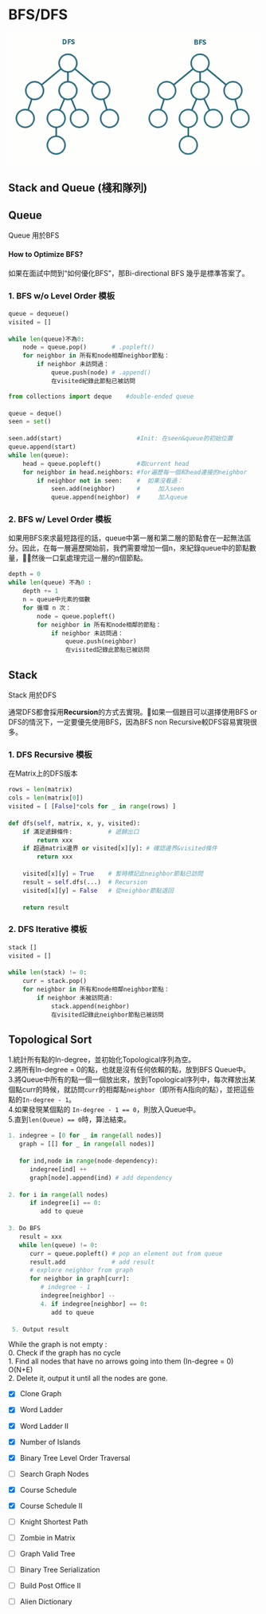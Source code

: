 # BFS/DFS

![](../.gitbook/assets/bfs_and_dfs.jpeg)

## Stack and Queue \(棧和隊列\)

## Queue

Queue 用於BFS

#### How to Optimize BFS? 

如果在面試中問到“如何優化BFS”，那Bi-directional BFS 幾乎是標準答案了。

### 1. BFS w/o Level Order 模板 

```python
queue = dequeue()
visited = []

while len(queue)不為0:
    node = queue.pop()       # .popleft()
    for neighbor in 所有和node相鄰neighbor節點：
        if neighbor 未訪問過：
            queue.push(node) # .append()
            在visited紀錄此節點已被訪問
```

```python
from collections import deque    #double-ended queue 

queue = deque()
seen = set()

seen.add(start)                     #Init: 在seen&queue的初始位置
queue.append(start)
while len(queue):
    head = queue.popleft()          #取current head
    for neighbor in head.neighbors: #for遍歷每一個和head連接的neighbor
        if neighbor not in seen:    #  如果沒看過：
            seen.add(neighbor)      #     加入seen
            queue.append(neighbor)  #     加入queue
```

### 2. BFS w/ Level Order 模板

如果用BFS來求最短路徑的話，queue中第一層和第二層的節點會在一起無法區分。因此，在每一層遍歷開始前，我們需要增加一個n，來紀錄queue中的節點數量，然後一口氣處理完這一層的n個節點。

```python
depth = 0
while len(queue) 不為0 :
    depth += 1
    n = queue中元素的個數
    for 循環 n 次：
        node = queue.popleft()
        for neighbor in 所有和node相鄰的節點：
            if neighbor 未訪問過：
                queue.push(neighbor)
                在visited記錄此節點已被訪問 
```

## Stack

Stack 用於DFS

通常DFS都會採用**Recursion**的方式去實現。如果一個題目可以選擇使用BFS or DFS的情況下，一定要優先使用BFS，因為BFS non Recursive較DFS容易實現很多。

### 1. DFS Recursive 模板

在Matrix上的DFS版本

```python
rows = len(matrix)
cols = len(matrix[0])
visited = [ [False]*cols for _ in range(rows) ]

def dfs(self, matrix, x, y, visited):
    if 滿足遞歸條件:          # 遞歸出口
        return xxx
    if 超過matrix邊界 or visited[x][y]: # 確認邊界&visited條件
        return xxx 
        
    visited[x][y] = True    # 暫時標記此neighbor節點已訪問
    result = self.dfs(...)  # Recursion
    visited[x][y] = False   # 從neighbor節點退回 
    
    return result
```

### 2. DFS Iterative 模板

```python
stack []
visited = []

while len(stack) != 0:
    curr = stack.pop()
    for neighbor in 所有和node相鄰neighbor節點：
        if neighbor 未被訪問過:
            stack.append(neighbor)
            在visited記錄此neighbor節點已被訪問
```

## Topological Sort

1.統計所有點的In-degree，並初始化Topological序列為空。  
2.將所有In-degree = 0的點，也就是沒有任何依賴的點，放到BFS Queue中。  
3.將Queue中所有的點一個一個放出來，放到Topological序列中，每次釋放出某個點curr的時候，就訪問`curr`的相鄰點`neighbor`（即所有A指向的點），並把這些點的`In-degree - 1`。  
4.如果發現某個點的 `In-degree - 1 == 0`，則放入Queue中。  
5.直到`len(Queue) == 0`時，算法結束。 

```python
1. indegree = [0 for _ in range(all nodes)]
   graph = [[] for _ in range(all nodes)]
   
   for ind,node in range(node-dependency):
      indegree[ind] ++
      graph[node].append(ind) # add dependency

2. for i in range(all nodes)
      if indegree[i] == 0:
         add to queue

3. Do BFS
   result = xxx
   while len(queue) != 0:
      curr = queue.popleft() # pop an element out from queue
      result.add             # add result
      # explore neighbor from graph
      for neighbor in graph[curr]:
         # indegree - 1
         indegree[neighbor] --
         4. if indegree[neighbor] == 0:
            add to queue
            
 5. Output result 
```

While the graph is not empty :  
    0. Check if the graph has no cycle  
    1. Find all nodes that have no arrows going into them \(In-degree = 0\)  O\(N+E\)  
    2. Delete it, output it until all the nodes are gone.



* [x] Clone Graph
* [x] Word Ladder
* [x] Word Ladder II
* [x] Number of Islands
* [x] Binary Tree Level Order Traversal
* [ ] Search Graph Nodes
* [x] Course Schedule
* [x] Course Schedule II
* [ ] Knight Shortest Path
* [ ] Zombie in Matrix
* [ ] Graph Valid Tree
* [ ] Binary Tree Serialization
* [ ] Build Post Office II
* [ ] Alien Dictionary

